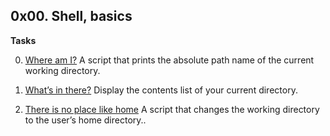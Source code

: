 ##  0x00. Shell, basics 

**Tasks**

0) [Where am I?](0-current_working_directory) A script that prints the absolute path name of the current working directory.

1) [What’s in there?](1-listit) Display the contents list of your current directory.

1) [There is no place like home](2-bring_me_home) A script that changes the working directory to the user’s home directory..

